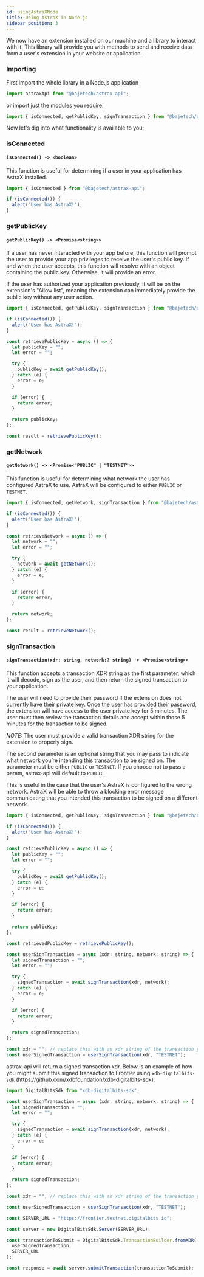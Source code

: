 ```yaml
---
id: usingAstraXNode
title: Using AstraX in Node.js
sidebar_position: 3
---
```


We now have an extension installed on our machine and a library to interact with it. This library will provide you with methods to send and receive data from a user's extension in your website or application.

### Importing

First import the whole library in a Node.js application

```javascript
import astraxApi from "@bajetech/astrax-api";
```

or import just the modules you require:

```javascript
import { isConnected, getPublicKey, signTransaction } from "@bajetech/astrax-api";
```

Now let's dig into what functionality is available to you:

### isConnected

#### `isConnected() -> <boolean>`

This function is useful for determining if a user in your application has AstraX installed.

```javascript
import { isConnected } from "@bajetech/astrax-api";

if (isConnected()) {
  alert("User has AstraX!");
}
```

### getPublicKey

#### `getPublicKey() -> <Promise<string>>`

If a user has never interacted with your app before, this function will prompt the user to provide your app privileges to receive the user's public key. If and when the user accepts, this function will resolve with an object containing the public key. Otherwise, it will provide an error.

If the user has authorized your application previously, it will be on the extension's "Allow list", meaning the extension can immediately provide the public key without any user action.

```javascript
import { isConnected, getPublicKey, signTransaction } from "@bajetech/astrax-api";

if (isConnected()) {
  alert("User has AstraX!");
}

const retrievePublicKey = async () => {
  let publicKey = "";
  let error = "";

  try {
    publicKey = await getPublicKey();
  } catch (e) {
    error = e;
  }

  if (error) {
    return error;
  }

  return publicKey;
};

const result = retrievePublicKey();
```

### getNetwork

#### `getNetwork() -> <Promise<"PUBLIC" | "TESTNET">>`

This function is useful for determining what network the user has configured AstraX to use. AstraX will be configured to either `PUBLIC` or `TESTNET`.

```javascript
import { isConnected, getNetwork, signTransaction } from "@bajetech/astrax-api";

if (isConnected()) {
  alert("User has AstraX!");
}

const retrieveNetwork = async () => {
  let network = "";
  let error = "";

  try {
    network = await getNetwork();
  } catch (e) {
    error = e;
  }

  if (error) {
    return error;
  }

  return network;
};

const result = retrieveNetwork();
```

### signTransaction

#### `signTransaction(xdr: string, network:? string) -> <Promise<string>>`

This function accepts a transaction XDR string as the first parameter, which it will decode, sign as the user, and then return the signed transaction to your application.

The user will need to provide their password if the extension does not currently have their private key. Once the user has provided their password, the extension will have access to the user private key for 5 minutes. The user must then review the transaction details and accept within those 5 minutes for the transaction to be signed.

_NOTE:_ The user must provide a valid transaction XDR string for the extension to properly sign.

The second parameter is an optional string that you may pass to indicate what network you’re intending this transaction to be signed on. The parameter must be either `PUBLIC` or `TESTNET`. If you choose not to pass a param, astrax-api will default to `PUBLIC`.

This is useful in the case that the user's AstraX is configured to the wrong network. AstraX will be able to throw a blocking error message communicating that you intended this transaction to be signed on a different network.

```javascript
import { isConnected, getPublicKey, signTransaction } from "@bajetech/astrax-api";

if (isConnected()) {
  alert("User has AstraX!");
}

const retrievePublicKey = async () => {
  let publicKey = "";
  let error = "";

  try {
    publicKey = await getPublicKey();
  } catch (e) {
    error = e;
  }

  if (error) {
    return error;
  }

  return publicKey;
};

const retrievedPublicKey = retrievePublicKey();

const userSignTransaction = async (xdr: string, network: string) => {
  let signedTransaction = "";
  let error = "";

  try {
    signedTransaction = await signTransaction(xdr, network);
  } catch (e) {
    error = e;
  }

  if (error) {
    return error;
  }

  return signedTransaction;
};

const xdr = ""; // replace this with an xdr string of the transaction you want to sign
const userSignedTransaction = userSignTransaction(xdr, "TESTNET");
```

astrax-api will return a signed transaction xdr. Below is an example of how you might submit this signed transaction to Frontier using `xdb-digitalbits-sdk` (https://github.com/xdbfoundation/xdb-digitalbits-sdk):

```javascript
import DigitalBitsSdk from "xdb-digitalbits-sdk";

const userSignTransaction = async (xdr: string, network: string) => {
  let signedTransaction = "";
  let error = "";

  try {
    signedTransaction = await signTransaction(xdr, network);
  } catch (e) {
    error = e;
  }

  if (error) {
    return error;
  }

  return signedTransaction;
};

const xdr = ""; // replace this with an xdr string of the transaction you want to sign

const userSignedTransaction = userSignTransaction(xdr, "TESTNET");

const SERVER_URL = "https://frontier.testnet.digitalbits.io";

const server = new DigitalBitsSdk.Server(SERVER_URL);

const transactionToSubmit = DigitalBitsSdk.TransactionBuilder.fromXDR(
  userSignedTransaction,
  SERVER_URL
);

const response = await server.submitTransaction(transactionToSubmit);
```
